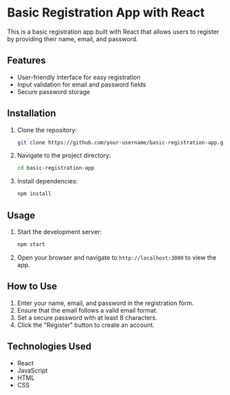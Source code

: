 # Basic Registration App with React

This is a basic registration app built with React that allows users to register by providing their name, email, and password.

## Features

- User-friendly interface for easy registration
- Input validation for email and password fields
- Secure password storage

## Installation

1. Clone the repository:

   ```bash
   git clone https://github.com/your-username/basic-registration-app.git
   ```

2. Navigate to the project directory:

   ```bash
   cd basic-registration-app
   ```

3. Install dependencies:

   ```bash
   npm install
   ```

## Usage

1. Start the development server:

   ```bash
   npm start
   ```

2. Open your browser and navigate to `http://localhost:3000` to view the app.

## How to Use

1. Enter your name, email, and password in the registration form.
2. Ensure that the email follows a valid email format.
3. Set a secure password with at least 8 characters.
4. Click the "Register" button to create an account.

## Technologies Used

- React
- JavaScript
- HTML
- CSS
